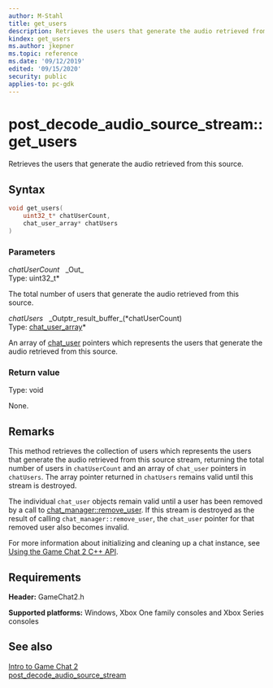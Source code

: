 ```yaml
---
author: M-Stahl
title: get_users
description: Retrieves the users that generate the audio retrieved from this source.
kindex: get_users
ms.author: jkepner
ms.topic: reference
ms.date: '09/12/2019'
edited: '09/15/2020'
security: public
applies-to: pc-gdk
---
```


# post_decode_audio_source_stream::get_users
  
Retrieves the users that generate the audio retrieved from this source.  
  
<a id="syntaxSection"></a>
  
## Syntax
  
```cpp
void get_users(  
    uint32_t* chatUserCount,  
    chat_user_array* chatUsers  
)  
```  
  
<a id="parametersSection"></a>
  
### Parameters
  
*chatUserCount* &nbsp;&nbsp;\_Out\_  
Type: uint32_t\*  
  
The total number of users that generate the audio retrieved from this source.  
  
*chatUsers* &nbsp;&nbsp;\_Outptr\_result\_buffer\_(\*chatUserCount)  
Type: [chat_user_array](../../chat_user/chat_user.md#array)\*  
  
An array of [chat_user](../../chat_user/chat_user.md) pointers which represents the users that generate the audio retrieved from this source.  
  
<a id="retvalSection"></a>
  
### Return value
  
Type: void  
  
None.  
  
<a id="remarksSection"></a>
  
## Remarks
  
This method retrieves the collection of users which represents the users that generate the audio retrieved from this source stream, returning the total number of users in `chatUserCount` and an array of `chat_user` pointers in `chatUsers`. The array pointer returned in `chatUsers` remains valid until this stream is destroyed.  
  
The individual `chat_user` objects remain valid until a user has been removed by a call to [chat_manager::remove_user](../../chat_manager/methods/chat_manager_remove_user.md). If this stream is destroyed as the result of calling `chat_manager::remove_user`, the `chat_user` pointer for that removed user also becomes invalid.  
  
For more information about initializing and cleaning up a chat instance, see [Using the Game Chat 2 C++ API](../../../../../../chat/overviews/game-chat2/using-game-chat-2.md).  
  
<a id="requirementsSection"></a>
  
## Requirements
  
**Header:** GameChat2.h  
  
**Supported platforms:** Windows, Xbox One family consoles and Xbox Series consoles  
  
<a id="seealsoSection"></a>
  
## See also
  
[Intro to Game Chat 2](../../../../../../chat/overviews/game-chat2/game-chat-2-intro.md)  
[post_decode_audio_source_stream](../post_decode_audio_source_stream.md)  
  